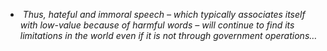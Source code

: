 -  _Thus,_ _hateful and immoral speech – which typically associates itself with low-value because of harmful words – will continue to find its limitations in the world even if it is not through government operations…_
